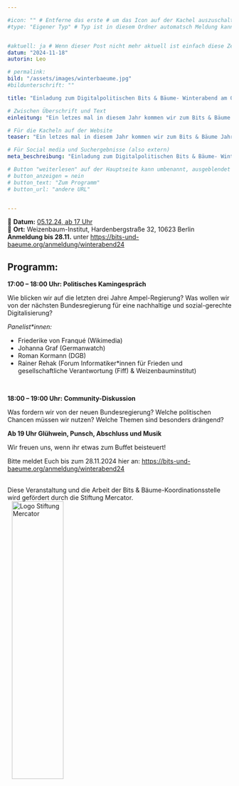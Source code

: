 ```yaml
---

#icon: "" # Entferne das erste # um das Icon auf der Kachel auszuschalten
#type: "Eigener Typ" # Typ ist in diesem Ordner automatsch Meldung kann aber hier überschrieben werden z.B. mit "Veröffentlichung" - der Typ erscheint in der Kachel über der Überschrift


#aktuell: ja # Wenn dieser Post nicht mehr aktuell ist einfach diese Zeile mit # am Anfang der Zeile auskommentieren
datum: "2024-11-18"
autorin: Leo

# permalink:
bild: "/assets/images/winterbaeume.jpg"
#bildunterschrift: ""

title: "Einladung zum Digitalpolitischen Bits & Bäume- Winterabend am 05.12.24 in Berlin"

# Zwischen Überschrift und Text
einleitung: "Ein letzes mal in diesem Jahr kommen wir zum Bits & Bäume Jahresabschluss zusammen. Unter dem Motto ''Glühwein, Plätzchen und Regierungswechsel - Neue Chance für eine nachhaltige Digitalisierung'' wird ein Blick auf die letzten drei Jahre Ampel-Regierung geworfen und diskutiert, wie es im Jahr 2025 weitergehen soll. Hier findet ihr das genaue Programm."

# Für die Kacheln auf der Website
teaser: "Ein letzes mal in diesem Jahr kommen wir zum Bits & Bäume Jahresabschluss zusammen. Unter dem Motto ''Glühwein, Plätzchen und Regierungswechsel - Neue Chance für eine nachhaltige Digitalisierung'' wird ein Blick auf die letzten drei Jahre Ampel-Regierung geworfen und diskutiert, wie es im Jahr 2025 weitergehen soll."

# Für Social media und Suchergebnisse (also extern)
meta_beschreibung: "Einladung zum Digitalpolitischen Bits & Bäume- Winterabend am 05.12.24 in Berlin"

# Button "weiterlesen" auf der Hauptseite kann umbenannt, ausgeblendet und zu anderer z.B. Externer URL zeigen
# button_anzeigen = nein
# button_text: "Zum Programm"
# button_url: "andere URL"


---
```

📅 **Datum:** [05.12.24, ab 17 Uhr](/termine)<br>
📍 **Ort:** Weizenbaum-Institut, Hardenbergstraße 32, 10623 Berlin<br> 
**Anmeldung bis 28.11.** unter https://bits-und-baeume.org/anmeldung/winterabend24

## Programm:

**17:00 – 18:00 Uhr: Politisches Kamingespräch** <br>

Wie blicken wir auf die letzten drei Jahre Ampel-Regierung? Was wollen wir von der nächsten Bundesregierung für eine nachhaltige und sozial-gerechte Digitalisierung? <br>

*Panelist&ast;innen:*
* Friederike von Franqué (Wikimedia)
* Johanna Graf (Germanwatch)
* Roman Kormann (DGB)
* Rainer Rehak (Forum Informatiker*innen für Frieden und gesellschaftliche Verantwortung (Fiff) & Weizenbauminstitut)
<br>

**18:00 – 19:00 Uhr: Community-Diskussion** <br>

Was fordern wir von der neuen Bundesregierung? Welche politischen Chancen müssen wir nutzen? Welche Themen sind besonders drängend?<br>


**Ab 19 Uhr Glühwein, Punsch, Abschluss und Musik**<br>

Wir freuen uns, wenn ihr etwas zum Buffet beisteuert!<br>

Bitte meldet Euch bis zum 28.11.2024 hier an: https://bits-und-baeume.org/anmeldung/winterabend24 <br><br>


Diese Veranstaltung und die Arbeit der Bits & Bäume-Koordinationsstelle wird gefördert durch die Stiftung Mercator.
<img src="/assets/images/Stiftung_Mercator_Blau_RGB.jpg" alt="Logo Stiftung Mercator" style="margin-left:10px;width: 48%; height: 40%;">